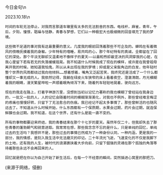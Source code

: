 今日金句\n

2023.10.18\n

    时间的车轮无法停止，对我而言那道车辙里有太多的无法割舍的东西。电线杆，麻雀，青年，午后，夕阳，憧憬，聒噪与恬静，青春与梦想，它们以一种极宏大也极细微的回音填充了我的梦境。
    
    这些微不足道的事对我有这最重要的意义。几度我的眼前回荡着那些不可企及的。蝉鸣在有着微风的傍晚抚摸着我的身躯。少年特有的嗜睡，易共鸣的心，那个年纪特有的真诚，全都留在了回忆的深处。那个平淡无聊却又温柔地不像样子的夏天——以最和煦却最坚决的风洞穿我的心脏，在我心里留下若有若无的失落缓缓摇晃。我不知道什么时候我成了现在的模样，或许是在我曾祖母离开我的时候，她知道我怕鬼，所以从未出现在我的梦境；抑或是父亲鬓角边的白发，他年轻时整个世界的风雨都绕过我向他倾斜……想着想着，嘴角又泛起苦笑，我终究还是活成了一个什么都懂却又一事无成的人。我依然记得，我躺在绿皮火车狭窄的床上看着夜空，澄澈清朗，月光模糊着我的眼睛，漫天繁星哗啦一声顺着眼角倾泻下来，随着列车轻轻地晃着，驶向远方。
    
    现在的我走在路上，打着字神游万里，没想到当初以记忆力著称的我也模糊了曾经站在我身边的，一批又一批的人，人的记忆会随着时间的模糊渐渐美化，对我也不例外，那些曾经难言晦涩的疼痛也慢慢好转，只留下了无法愈合的伤痕。我已经记不起太多事情了，那些曾鲜活的也随风远去了。不知道从什么时候开始，什么东西都有一个保质期，水果会过期，药片会过期，就连保鲜膜也会过期。我不知道，在这个世界，还有什么是能一直不变的。
    
    所有的事物都要迎来终结，我的青春结束在那个十七岁的夏天。虽然年仅二十，但我却失去了那些青春的蓬勃朝气和锐意进取。我常常在想，那些我念念不忘的是什么，只是单纯的回忆，单纯过去的生活吗？我想并不是，那些过去的事情已然成为了一种身份认同，一种内涵，更是我的一部分，我的情感，是刻入我生活中无法磨灭的印记。二十年流光飞逝，飞速变化的不仅是我脚下的土地，还有我的人生，被时代的浪潮裹挟着大步向前，只留下倔强的灵魂在那个孤独的角落等待着那些永远不会再回来的人。
    
    回忆就是把在你以为自己开始了新生活后，在每一个不经意的瞬间，突然插进心窝里的那把刀。
    
(来源于网络，侵删)
